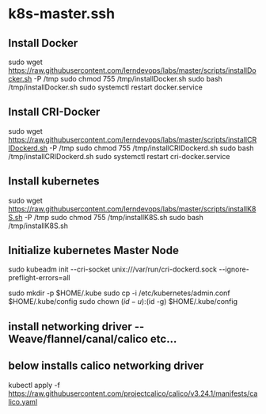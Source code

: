 # k8s-master.ssh

## Install Docker
sudo wget https://raw.githubusercontent.com/lerndevops/labs/master/scripts/installDocker.sh -P /tmp
sudo chmod 755 /tmp/installDocker.sh
sudo bash /tmp/installDocker.sh
sudo systemctl restart docker.service


## Install CRI-Docker
sudo wget https://raw.githubusercontent.com/lerndevops/labs/master/scripts/installCRIDockerd.sh -P /tmp
sudo chmod 755 /tmp/installCRIDockerd.sh
sudo bash /tmp/installCRIDockerd.sh
sudo systemctl restart cri-docker.service


## Install kubernetes


sudo wget https://raw.githubusercontent.com/lerndevops/labs/master/scripts/installK8S.sh -P /tmp
sudo chmod 755 /tmp/installK8S.sh
sudo bash /tmp/installK8S.sh


## Initialize kubernetes Master Node
 
   sudo kubeadm init --cri-socket unix:///var/run/cri-dockerd.sock --ignore-preflight-errors=all


   sudo mkdir -p $HOME/.kube
   sudo cp -i /etc/kubernetes/admin.conf $HOME/.kube/config
   sudo chown $(id -u):$(id -g) $HOME/.kube/config


   ## install networking driver -- Weave/flannel/canal/calico etc... 


   ## below installs calico networking driver 
    
   kubectl apply -f https://raw.githubusercontent.com/projectcalico/calico/v3.24.1/manifests/calico.yaml
